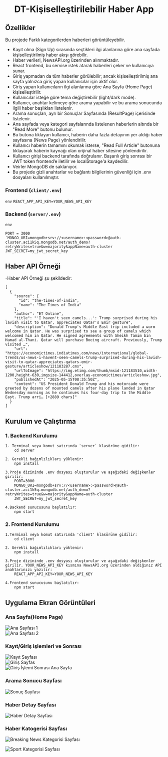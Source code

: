 <h1 align="center">DT-Kişiselleştirilebilir Haber App</h1>

## Özellikler
Bu projede 
Farklı kategorilerden haberleri görüntüleyebilir.
-   Kayıt olma (Sign Up) sırasında seçtikleri ilgi alanlarına göre ana sayfada kişiselleştirilmiş haber akışı görebilir.
-   Haber verileri, NewsAPI.org üzerinden alınmaktadır.
-   React frontend, bu servise istek atarak haberleri çeker ve kullanıcıya sunar.
-   Giriş yapmadan da tüm haberler görülebilir; ancak kişiselleştirilmiş ana sayfa yalnızca giriş yapan kullanıcılar için aktif olur.
-   Giriş yapan kullanıcıların ilgi alanlarına göre Ana Sayfa (Home Page) kişiselleştirilir.
-   Kullanıcılar isteğe göre tema değiştirebilir (light/dark mode).
-   Kullanıcı, anahtar kelimeye göre arama yapabilir ve bu arama sonucunda ilgili haber başlıkları listelenir.
-   Arama sonuçları, ayrı bir Sonuçlar Sayfasında (ResultPage) içerisinde listelenir.
-   Ana sayfada veya kategori sayfalarında listelenen haberlerin altında bir "Read More" butonu bulunur.
-   Bu butona tıklayan kullanıcı, haberin daha fazla detayının yer aldığı haber sayfasına (News Page) yönlendirilir.
-   Kullanıcı haberin tamamını okumak isterse, "Read Full Article" butonuna tıklayarak haberin kaynağı olan orijinal haber sitesine yönlendirilir.
-   Kullanıcı girişi backend tarafında doğrulanır. Başarılı giriş sonrası bir JWT token frontend’e iletilir ve localStorage'a kaydedilir.
-   Veirler MongoDB de saklanıyor.
-   Bu projede gizli anahtarlar ve bağlantı bilgilerinin güvenliği için .env dosyaları kullanılmıştır.

### Frontend (`client/.env`)

`env`
`REACT_APP_API_KEY=YOUR_NEWS_API_KEY`

### Backend (`server/.env`)

`env`
```
PORT = 3000
`MONGO_URI=mongodb+srv://<username>:<password>@auth-cluster.aci1k5q.mongodb.net/auth_demo?retryWrites=true&w=majority&appName=auth-cluster
JWT_SECRET=my_jwt_secret_key
```


## Haber API Örneği
-Haber API Örneği şu şekildedir: 

```
[
  {
    "source": {
      "id": "the-times-of-india",
      "name": "The Times of India"
    },
    "author": "ET Online",
    "title": "'I haven't seen camels...': Trump surprised during his lavish visit to Qatar, appreciates Qatar's Emir gesture",
    "description": "Donald Trump's Middle East trip included a warm welcome in Qatar. He was surprised to see a group of camels which welcomed him in Qatar. He signed agreements with Sheikh Tamim bin Hamad al-Thani. Qatar will purchase Boeing aircraft. Previously, Trump visited …",
    "url": "https://economictimes.indiatimes.com/news/international/global-trends/us-news-i-havent-seen-camels-trump-surprised-during-his-lavish-visit-to-qatar-appreciates-qatars-emir-gesture/articleshow/121183287.cms",
    "urlToImage": "https://img.etimg.com/thumb/msid-121183510,width-1200,height-630,imgsize-144412,overlay-economictimes/articleshow.jpg",
    "publishedAt": "2025-05-15T08:35:50Z",
    "content": "US President Donald Trump and his motorcade were greeted by dozens of mounted camels after his plane landed in Qatar Wednesday morning as he continues his four-day trip to the Middle East. Trump arri… [+2889 chars]"
  }
]
```

## Kurulum ve Çalıştırma

### 1. Backend Kurulumu

    1. Terminal veya komut satırında `server` klasörüne gidilir:
        cd server

    2. Gerekli bağımlılıkları yüklenir:
        npm install

    3.Proje dizininde .env dosyası oluşturulur ve aşağıdaki değişkenler girilir:
        PORT=3000
        MONGO_URI=mongodb+srv://<username>:<password>@auth-cluster.aci1k5q.mongodb.net/auth_demo?retryWrites=true&w=majority&appName=auth-cluster
        JWT_SECRET=my_jwt_secret_key

    4.Backend sunucusunu başlatılır:
        npm start

### 2. Frontend Kurulumu
    1.Terminal veya komut satırında 'client' klasörüne gidilir:
        cd client

    2. Gerekli bağımlılıkları yüklenir:
        npm install

    3.Proje dizininde .env dosyası oluşturulur ve aşağıdaki değişkenler girilir. YOUR_NEWS_API_KEY kısmına NewsAPI.org üzerinden aldığınız API anahtarınızı yazılır:
        REACT_APP_API_KEY=YOUR_NEWS_API_KEY

    4.Frontend sunucusunu başlatılır:
        npm start
    


## Uygulama Ekran Görüntüleri
### Ana Sayfa(Home Page)
![Ana Sayfası 1](assets/Ekran%20Resmi%202025-05-15%2014.07.57.png)  
![Ana Sayfası 2](assets/Ekran%20Resmi%202025-05-15%2014.08.04.png)


### Kayıt/Giriş işlemleri ve Sonrası
![Kayıt Sayfası](assets/Ekran%20Resmi%202025-05-15%2014.20.04.png)  
![Giriş Sayfas](assets/Ekran%20Resmi%202025-05-15%2014.20.20.png)  
![Giriş İşlemi Sonrası Ana Sayfa](assets/Ekran%20Resmi%202025-05-15%2014.20.33.png)

### Arama Sonucu Sayfası
![Sonuç Sayfası](assets/Ekran%20Resmi%202025-05-15%2013.45.16.png)

### Haber Detay Sayfası
![Haber Detay Sayfası](assets/Ekran%20Resmi%202025-05-15%2014.23.48.png)


### Haber Katogerisi Sayfası

![Breaking News Kategorisi Sayfası](assets/Ekran%20Resmi%202025-05-15%2014.26.35.png)

![Sport Kategorisi Sayfası](assets/Ekran%20Resmi%202025-05-15%2014.28.07.png)

